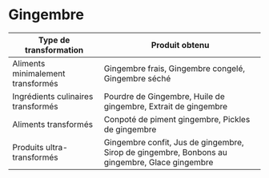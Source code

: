 # Gingembre

| **Type de transformation**         | **Produit obtenu**                                                                            |
| ---------------------------------- | --------------------------------------------------------------------------------------------- |
| Aliments minimalement transformés  | Gingembre frais, Gingembre congelé, Gingembre séché                                           |
| Ingrédients culinaires transformés | Pourdre de Gingembre, Huile de gingembre, Extrait de gingembre                                |
| Aliments transformés               | Conpoté de piment gingembre, Pickles de gingembre                                             |
| Produits ultra-transformés         | Gingembre confit, Jus de gingembre, Sirop de gingembre, Bonbons au gingembre, Glace gingembre |
